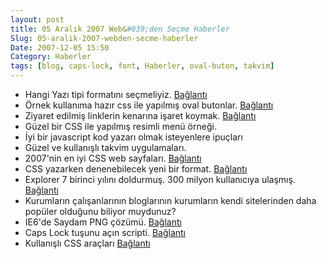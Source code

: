 ```yaml
---
layout: post
title: 05 Aralık 2007 Web&#039;den Seçme Haberler
Slug: 05-aralik-2007-webden-secme-haberler
Date: 2007-12-05 15:50
Category: Haberler
tags: [blog, caps-lock, font, Haberler, oval-buton, takvim]
---
```


-   Hangi Yazı tipi formatını seçmeliyiz. [Bağlantı][]
-   Örnek kullanıma hazır css ile yapılmış oval butonlar. [Bağlantı][1]
-   Ziyaret edilmiş linklerin kenarına işaret koymak. [Bağlantı][2]
-   Güzel bir CSS ile yapılmış resimli menü örneği.
-   İyi bir javascript kod yazarı olmak isteyenlere ipuçları
-   Güzel ve kullanışlı takvim uygulamaları.
-   2007'nin en iyi CSS web sayfaları. [Bağlantı][6]
-   CSS yazarken denenebilecek yeni bir format. [Bağlantı][7]
-   Explorer 7 birinci yılını doldurmuş. 300 milyon kullanıcıya ulaşmış.
    [Bağlantı][8]
-   Kurumların çalışanlarının bloglarının kurumların kendi sitelerinden
    daha popüler olduğunu biliyor muydunuz?
-   IE6'de Saydam PNG çözümü. [Bağlantı][10]
-   Caps Lock tuşunu açın scripti. [Bağlantı][11]
-   Kullanışlı CSS araçları [Bağlantı][12]


  [Bağlantı]: http://creativecurio.com/2007/11/how-in-the-world-do-i-choose-a-font-format/
    "yazı tipi formatı"
  [1]: http://www.dynamicdrive.com/style/csslibrary/item/css_oval_buttons/
    "oval butonlar"
  [2]: http://css-tricks.com/put-checkmarks-next-to-visted-links-with-pure-css/
    "ziyaret edildi"
  [6]: http://www.webdesignerwall.com/trends/best-of-css-design-2007/
    "2007'nin en iyileri"
  [7]: http://dtott.com/thoughts/2007/12/03/format-your-css/
    "css format"
  [8]: http://blogs.msdn.com/ie/archive/2007/11/30/the-first-year-of-ie7.aspx
    "ie 7"
  [10]: http://24ways.org/2007/supersleight-transparent-png-in-ie6
    "saydam png"
  [11]: http://24ways.org/2007/capturing-caps-lock "caps lock"
  [12]: http://www.h-yaman.com/kullanisli-css-araclari
    "kullanışlı css araçları"

